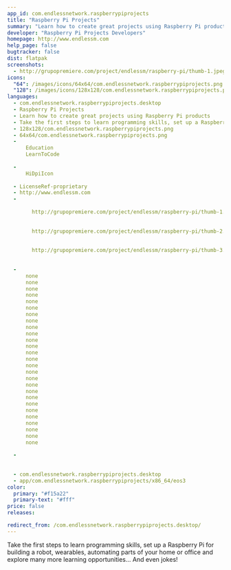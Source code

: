 ```yaml
---
app_id: com.endlessnetwork.raspberrypiprojects
title: "Raspberry Pi Projects"
summary: "Learn how to create great projects using Raspberry Pi products"
developer: "Raspberry Pi Projects Developers"
homepage: http://www.endlessm.com
help_page: false
bugtracker: false
dist: flatpak
screenshots:
  - http://grupopremiere.com/project/endlessm/raspberry-pi/thumb-1.jpeg
icons:
  "64": /images/icons/64x64/com.endlessnetwork.raspberrypiprojects.png
  "128": /images/icons/128x128/com.endlessnetwork.raspberrypiprojects.png
languages:
  - com.endlessnetwork.raspberrypiprojects.desktop
  - Raspberry Pi Projects
  - Learn how to create great projects using Raspberry Pi products
  - Take the first steps to learn programming skills, set up a Raspberry Pi for building a robot, wearables, automating parts of your home or office and explore many more learning opportunities... And even jokes!
  - 128x128/com.endlessnetwork.raspberrypiprojects.png
  - 64x64/com.endlessnetwork.raspberrypiprojects.png
  - 
      Education
      LearnToCode
    
  - 
      HiDpiIcon
    
  - LicenseRef-proprietary
  - http://www.endlessm.com
  - 
      
        http://grupopremiere.com/project/endlessm/raspberry-pi/thumb-1.jpeg
      
      
        http://grupopremiere.com/project/endlessm/raspberry-pi/thumb-2.jpeg
      
      
        http://grupopremiere.com/project/endlessm/raspberry-pi/thumb-3.jpeg
      
    
  - 
      none
      none
      none
      none
      none
      none
      none
      none
      none
      none
      none
      none
      none
      none
      none
      none
      none
      none
      none
      none
      none
      none
      none
      none
      none
      none
      none
    
  - 
      
    
  - com.endlessnetwork.raspberrypiprojects.desktop
  - app/com.endlessnetwork.raspberrypiprojects/x86_64/eos3
color:
  primary: "#f15a22"
  primary-text: "#fff"
price: false
releases:

redirect_from: /com.endlessnetwork.raspberrypiprojects.desktop/
---
```


<p>Take the first steps to learn programming skills, set up a Raspberry Pi for building a robot, wearables, automating parts of your home or office and explore many more learning opportunities... And even jokes!</p>